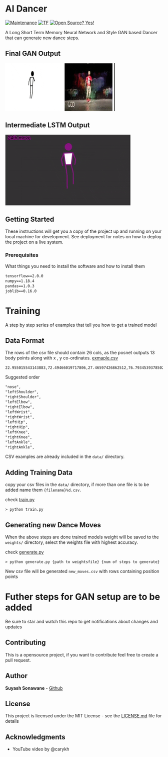 # AI Dancer

[![Maintenance](https://img.shields.io/badge/Maintained%3F-yes-green.svg)](https://github.com/SuyashSonawane/AI-Dancer)
[![TF](https://img.shields.io/badge/Tensorflow-2.0+-green.svg)](https://github.com/SuyashSonawane/AI-Dancer)
[![Open Source? Yes!](https://badgen.net/badge/Open%20Source%20%3F/Yes%21/blue?icon=github)](https://github.com/SuyashSonawane/AI-Dancer)

A Long Short Term Memory Neural Network and Style GAN based Dancer that can generate new dance steps.

## Final GAN Output

![Final GAN Output](assets/1.gif)

## Intermediate LSTM Output

![Final GAN Output](assets/2.gif)

## Getting Started

These instructions will get you a copy of the project up and running on your local machine for development. See deployment for notes on how to deploy the project on a live system.

### Prerequisites

What things you need to install the software and how to install them

```
tensorflow==2.0.0
numpy==1.18.4
pandas==1.0.3
joblib==0.16.0
```

# Training

A step by step series of examples that tell you how to get a trained model

## Data Format

The rows of the csv file should contain 26 cols, as the posnet outputs 13 body points along with x , y co-ordinates. [exmaple.csv](data\dance_download1.csv)

```
22.955015543143883,72.49466019717806,27.46597426862512,76.79345393785027,18.440016123751217,76.96221626385844,27.696941055981966,85.40758682459185,17.291410152442737,83.79467011985258,25.599847328825536,89.44064099049706,19.33106420565302,88.3909251787509,25.5050841214364,91.59095023528874,19.353783085099902,91.11421950193409,24.34983123719808,103.17374728018777,18.205918577911792,103.16785845840187,22.1979048879523,112.20190911543995,17.676485117415936,112.5701994124444
```

Suggested order

```
"nose",
"leftShoulder",
"rightShoulder",
"leftElbow",
"rightElbow",
"leftWrist",
"rightWrist",
"leftHip",
"rightHip",
"leftKnee",
"rightKnee",
"leftAnkle",
"rightAnkle",
```

CSV examples are already included in the `data/` directory.

## Adding Training Data

copy your csv files in the `data/` directory, if more than one file is to be added name them `{filename}%d.csv`.

check [train.py](train.py)

```
> python train.py
```

## Generating new Dance Moves

When the above steps are done trained models weight will be saved to the `weights/` directory, select the weights file with highest accuracy.

check [generate.py](generate.py)

```
> python generate.py {path to weightsfile} {num of steps to generate}
```

New csv file will be generated `new_moves.csv` with rows containing position points

# Futher steps for GAN setup are to be added

Be sure to star and watch this repo to get notifications about changes and updates

## Contributing

This is a opensource project, if you want to contribute feel free to create a pull request.

## Author

**Suyash Sonawane** - [Github](https://github.com/suyashsonawane)

## License

This project is licensed under the MIT License - see the [LICENSE.md](LICENSE.md) file for details

## Acknowledgments

- YouTube video by @carykh

